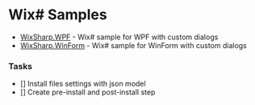 # Wix# Samples

* [WixSharp.WPF](https://github.com/level120/WixSharp-Samples/blob/main/WixSharp.WPF/Readme.md) - Wix# sample for WPF with custom dialogs
* [WixSharp.WinForm](https://github.com/level120/WixSharp-Samples/blob/main/WixSharp.WinForm/Readme.md) - Wix# sample for WinForm with custom dialogs

### Tasks

- [] Install files settings with json model
- [] Create pre-install and post-install step